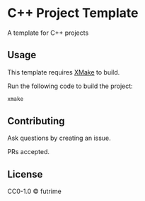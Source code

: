 # C++ Project Template

A template for C++ projects

## Usage

This template requires [XMake](https://xmake.io) to build.

Run the following code to build the project:

```bash
xmake
```

## Contributing

Ask questions by creating an issue.

PRs accepted.

## License

CC0-1.0 © futrime
